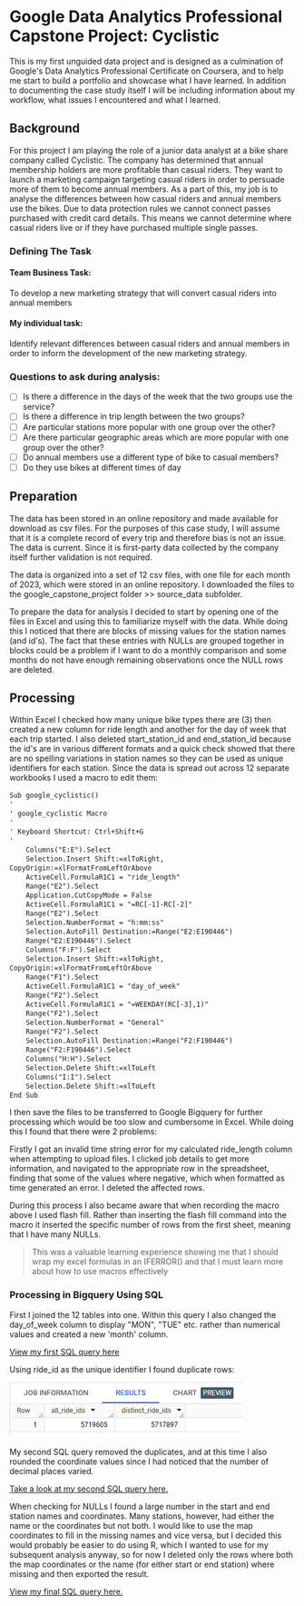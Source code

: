 # Google Data Analytics Professional Capstone Project: Cyclistic
This is my first unguided data project and is designed as a culmination of Google's Data Analytics Professional Certificate on Coursera, and to help me start to build a portfolio and showcase what I have learned.
In addition to documenting the case study itself I will be including information about my workflow, what issues I encountered and what I learned.

## Background
For this project I am playing the role of a junior data analyst at a bike share company called Cyclistic. The company has determined that annual membership holders are more profitable than casual riders. They want to launch a marketing campaign targeting casual riders in order to persuade more of them to become annual members. As a part of this, my job is to analyse the differences between how casual riders and annual members use the bikes.
Due to data protection rules we cannot connect passes purchased with credit card details. This means we cannot determine where casual riders live or if they have purchased multiple single passes.

### Defining The Task

#### Team Business Task:
To develop a new marketing strategy that will convert casual riders into annual members
#### My individual task:
Identify relevant differences between casual riders and annual members in order to inform the development of the new marketing strategy.

### Questions to ask during analysis:

- [ ]	Is there a difference in the days of the week that the two groups use the service?
- [ ]	Is there a difference in trip length between the two groups?
- [ ] Are particular stations more popular with one group over the other?
- [ ]	Are there particular geographic areas which are more popular with one group over the other?
- [ ]	Do annual members use a different type of bike to casual members?
- [ ]	Do they use bikes at different times of day
      
## Preparation
The data has been stored in an online repository and made available for download as csv files. For the purposes of this case study, I will assume that it is a complete record of every trip and therefore bias is not an issue. The data is current. Since it is first-party data collected by the company itself further validation is not required. 

The data is organized into a set of 12 csv files, with one file for each month of 2023, which were stored in an online repository. I downloaded the files to the google_capstone_project folder >> source_data subfolder.

To prepare the data for analysis I decided to start by opening one of the files in Excel and using this to familiarize myself with the data. While doing this I noticed that there are blocks of missing values for the station names (and id's). The fact that these entries with NULLs are grouped together in blocks could be a problem if I want to do a monthly comparison and some months do not have enough remaining observations once the NULL rows are deleted.

## Processing

Within Excel I checked how many unique bike types there are (3) then created a new column for ride length and another for the day of week that each trip started. I also deleted start_station_id and end_station_id because the id's are in various different formats and a quick check showed that there are no spelling variations in station names so they can be used as unique identifiers for each station. Since the data is spread out across 12 separate workbooks I used a macro to edit them:

``` vba
Sub google_cyclistic()
'
' google_cyclistic Macro
'
' Keyboard Shortcut: Ctrl+Shift+G
'
    Columns("E:E").Select
    Selection.Insert Shift:=xlToRight, CopyOrigin:=xlFormatFromLeftOrAbove
    ActiveCell.FormulaR1C1 = "ride_length"
    Range("E2").Select
    Application.CutCopyMode = False
    ActiveCell.FormulaR1C1 = "=RC[-1]-RC[-2]"
    Range("E2").Select
    Selection.NumberFormat = "h:mm:ss"
    Selection.AutoFill Destination:=Range("E2:E190446")
    Range("E2:E190446").Select
    Columns("F:F").Select
    Selection.Insert Shift:=xlToRight, CopyOrigin:=xlFormatFromLeftOrAbove
    Range("F1").Select
    ActiveCell.FormulaR1C1 = "day_of_week"
    Range("F2").Select
    ActiveCell.FormulaR1C1 = "=WEEKDAY(RC[-3],1)"
    Range("F2").Select
    Selection.NumberFormat = "General"
    Range("F2").Select
    Selection.AutoFill Destination:=Range("F2:F190446")
    Range("F2:F190446").Select
    Columns("H:H").Select
    Selection.Delete Shift:=xlToLeft
    Columns("I:I").Select
    Selection.Delete Shift:=xlToLeft
End Sub
```
I then save the files to be transferred to Google Bigquery for further processing which would be too slow and cumbersome in Excel. While doing this I found that there were 2 problems:

Firstly I got an invalid time string error for my calculated ride_length column when attempting to upload files. I clicked job details to get more information, and navigated to the appropriate row in the spreadsheet, finding that some of the values where negative, which when formatted as time generated an error. I deleted the affected rows.

During this process I also became aware that when recording the macro above I used flash fill. Rather than inserting the flash fill command into the macro it inserted the specific number of rows from the first sheet, meaning that I have many NULLs.

>This was a valuable learning experience showing me that I should wrap my excel formulas in an IFERROR() and that I must learn more about how to use macros effectively

### Processing in Bigquery Using SQL

First I joined the 12 tables into one. Within this query I also changed the day_of_week column to display "MON", "TUE" etc. rather than numerical values and created a new 'month' column.

[View my first SQL query here](https://github.com/TheDataDean/google-data-analytics-professional-capstone/blob/main/join.sql)

Using ride_id as the unique identifier I found duplicate rows:

!["screenshot of query showing duplicates"](https://github.com/TheDataDean/google-data-analytics-professional-capstone/blob/main/Screenshot%202024-01-17%20101154.png)

My second SQL query removed the duplicates, and at this time I also rounded the coordinate values since I had noticed that the number of decimal places varied.

[Take a look at my second SQL query here.](https://github.com/TheDataDean/google-data-analytics-professional-capstone/blob/main/deduplicate.sql)

When checking for NULLs I found a large number in the start and end station names and coordinates. Many stations, however, had either the name or the coordinates but not both. I would like to use the map coordinates to fill in the missing names and vice versa, but I decided this would probably be easier to do using R, which I wanted to use for my subsequent analysis anyway, so for now I deleted only the rows where both the map coordinates or the name (for either start or end station) where missing and then exported the result.

[View my final SQL query here.](https://github.com/TheDataDean/google-data-analytics-professional-capstone/blob/main/remove_nulls.sql)
